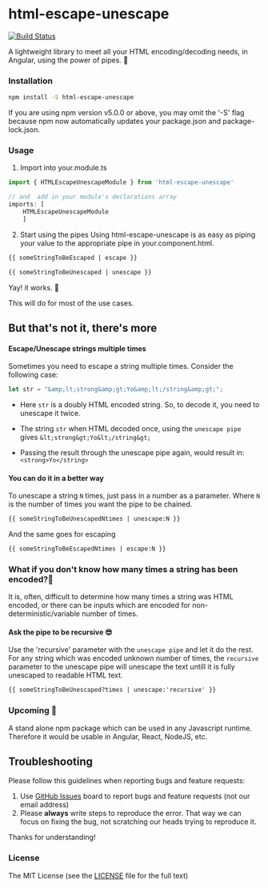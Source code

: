 # html-escape-unescape
[![Build Status](https://travis-ci.org/jskrnbindra/html-escape-unescape.svg?branch=master)](https://travis-ci.org/jskrnbindra/html-escape-unescape)

A lightweight library to meet all your HTML encoding/decoding needs, in Angular, using the power of pipes. 🎯
### Installation

```bash
npm install -S html-escape-unescape
```
If you are using npm version v5.0.0 or above, you may omit the '-S' flag because npm now automatically updates your package.json and package-lock.json.
### Usage
1. Import into your.module.ts
```typescript
import { HTMLEscapeUnescapeModule } from 'html-escape-unescape'

// and  add in your module's declarations array 
imports: [ 
    HTMLEscapeUnescapeModule 
    ]
```
2. Start using the pipes
Using html-escape-unescape is as easy as piping your value to the appropriate pipe in your.component.html. 
```html
{{ someStringToBeEscaped | escape }}
```
```html
{{ someStringToBeUnescaped | unescape }}
```
Yay! it works. 🎉

This will do for most of the use cases.

## But that's not it, there's more

#### Escape/Unescape strings multiple times
Sometimes you need to escape a string multiple times. Consider the following case:
```typescript
let str = "&amp;lt;strong&amp;gt;Yo&amp;lt;/string&amp;gt;";
```
* Here ```str``` is a doubly HTML encoded string. So, to decode it, you need to unescape it twice.

* The string ```str``` when HTML decoded once, using the ```unescape pipe``` gives ```&lt;strong&gt;Yo&lt;/string&gt;```

* Passing the result through the unescape pipe again, would result in: ```<strong>Yo</string>```

#### You can do it in a better way 
To unescape a string ```N``` times, just pass in a number as a parameter.
Where ```N``` is the number of times you want the pipe to be chained.
```html
{{ someStringToBeUnescapedNtimes | unescape:N }}
```
And the same goes for escaping
```html
{{ someStringToBeEscapedNtimes | escape:N }}
```
### What if you don't know how many times a string has been encoded?🧐
It is, often, difficult to determine how many times a string was HTML encoded, or there can be inputs which are encoded for non-deterministic/variable number of times.
#### Ask the pipe to be recursive 😎
Use the 'recursive' parameter with the ```unescape pipe``` and let it do the rest.
For any string which was encoded unknown number of times, the ```recursive``` parameter to the unescape pipe will unescape the text untill it is fully unescaped to readable HTML text.
```html
{{ someStringToBeUnescaped?times | unescape:'recursive' }}
```

### Upcoming 🏁
A stand alone npm package which can be used in any Javascript runtime. Therefore it would be usable in Angular, React, NodeJS, etc.


## Troubleshooting

Please follow this guidelines when reporting bugs and feature requests:

1. Use [GitHub Issues](https://github.com/jskrnbindra/html-escape-unescape/issues) board to report bugs and feature requests (not our email address)
2. Please **always** write steps to reproduce the error. That way we can focus on fixing the bug, not scratching our heads trying to reproduce it.

Thanks for understanding!

### License

The MIT License (see the [LICENSE](https://github.com/jskrnbindra/html-escape-unescape/blob/master/LICENSE) file for the full text)

